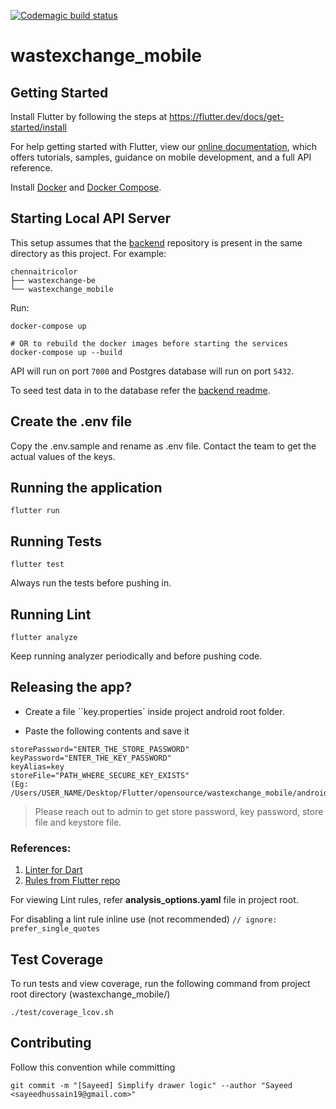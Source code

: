 [![Codemagic build status](https://api.codemagic.io/apps/5d541ac05ce262001e7fe21f/5d541ac05ce262001e7fe21e/status_badge.svg)](https://codemagic.io/apps/5d541ac05ce262001e7fe21f/5d541ac05ce262001e7fe21e/latest_build)

# wastexchange_mobile

## Getting Started

Install Flutter by following the steps at https://flutter.dev/docs/get-started/install

For help getting started with Flutter, view our
[online documentation](https://flutter.dev/docs), which offers tutorials,
samples, guidance on mobile development, and a full API reference.

Install [Docker](https://docs.docker.com/install/) and [Docker Compose](https://docs.docker.com/compose/install/).

## Starting Local API Server

This setup assumes that the [backend](https://github.com/chennaitricolor/wastexchange-be) repository is present in the same directory as this project. For example:
```
chennaitricolor
├── wastexchange-be
└── wastexchange_mobile
```

Run:

```
docker-compose up

# OR to rebuild the docker images before starting the services
docker-compose up --build
```

API will run on port `7000` and Postgres database will run on port `5432`.

To seed test data in to the database refer the [backend readme](https://github.com/chennaitricolor/wastexchange-be#dev-machine-setup).

## Create the .env file

Copy the .env.sample and rename as .env file. Contact the team to get the actual values of the keys.

## Running the application

``flutter run``

## Running Tests

``flutter test``

Always run the tests before pushing in. 

## Running Lint

``flutter analyze``

Keep running analyzer periodically and before pushing code. 

## Releasing the app?

- Create a file ``key.properties` inside project android root folder.

- Paste the following contents and save it

```
storePassword="ENTER_THE_STORE_PASSWORD"
keyPassword="ENTER_THE_KEY_PASSWORD"
keyAlias=key
storeFile="PATH_WHERE_SECURE_KEY_EXISTS"
(Eg: /Users/USER_NAME/Desktop/Flutter/opensource/wastexchange_mobile/android/wasteexchange.jks)
```
	
> Please reach out to admin to get store password, key password, store file and keystore file.

### References:
1. [Linter for Dart](https://dart-lang.github.io/linter/lints/)
2. [Rules from Flutter repo](https://github.com/flutter/flutter/blob/master/analysis_options.yaml) 

For viewing Lint rules, refer  **analysis_options.yaml** file in project root.

For disabling a lint rule inline use (not recommended)
``// ignore: prefer_single_quotes``

## Test Coverage

To run tests and view coverage, run the following command from project root directory (wastexchange_mobile/)

``./test/coverage_lcov.sh``


## Contributing

Follow this convention while committing

``git commit -m "[Sayeed] Simplify drawer logic" --author "Sayeed <sayeedhussain19@gmail.com>"``
